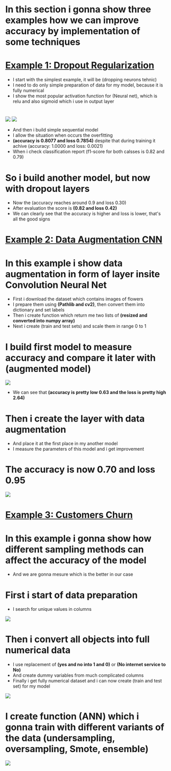 # In this section i gonna show three examples how we can improve accuracy by implementation of some techniques
# [Example 1: Dropout Regularization](https://github.com/JakubTabor/Data_augmentation_imbalance_data/blob/main/Dropout_Regularization.ipynb)
* I start with the simplest example, it will be (dropping neurons tehnic)
* I need to do only simple preparation of data for my model, because it is fully numerical
* I show the most popular activation function for (Neural net), which is relu and also sigmoid which i use in output layer
#
![](https://github.com/JakubTabor/Data_augmentation_imbalance_data/blob/main/Images/Relu.png)
![](https://github.com/JakubTabor/Data_augmentation_imbalance_data/blob/main/Images/Sigmoid.png)
* And then i build simple sequential model
* I allow the situation when occurs the overfitting
* **(accuracy is 0.8077 and loss 0.7854)** despite that during training it achive (accuracy: 1.0000 and loss: 0.0021)
* When i check classification report (f1-score for both calsses is 0.82 and 0.79)
# So i build another model, but now with dropout layers
* Now the (accuracy reaches around 0.9 and loss 0.30)
* After evaluation the score is **(0.82 and loss 0.42)**
* We can clearly see that the accuracy is higher and loss is lower, that's all the good signs

# [Example 2: Data Augmentation CNN](https://github.com/JakubTabor/Data_augmentation_imbalance_data/blob/main/Data_Augmentation_Overfitting__CNN.ipynb)
# In this example i show data augmentation in form of layer insite Convolution Neural Net
* First i download the dataset which contains images of flowers
* I prepare them using **(Pathlib and cv2)**, then convert them into dictionary and set labels
* Then i create function which return me two lists of **(resized and converted into numpy array)**
* Next i create (train and test sets) and scale them in range 0 to 1

# I build first model to measure accuracy and compare it later with (augmented model)
![](https://github.com/JakubTabor/Data_augmentation_imbalance_data/blob/main/Images/Model_before_augmentation.png)
* We can see that **(accuracy is pretty low 0.63 and the loss is pretty high 2.64)**

# Then i create the layer with data augmentation
* And place it at the first place in my another model
* I measure the parameters of this model and i get improvement
# The accuracy is now 0.70 and loss 0.95
![](https://github.com/JakubTabor/Data_augmentation_imbalance_data/blob/main/Images/Model_after_augmentation.png)

# [Example 3: Customers Churn](https://github.com/JakubTabor/Data_augmentation_imbalance_data/blob/main/imbalanced_dataset_customers_churn.ipynb)
# In this example i gonna show how different sampling methods can affect the accuracy of the model
* And we are gonna mesure which is the better in our case
# First i start of data preparation
* I search for unique values in columns 

![](https://github.com/JakubTabor/Data_augmentation_imbalance_data/blob/main/Images/unique_values_function.png)

 # Then i convert all objects into full numerical data 
 * I use replacement of **(yes and no into 1 and 0)** or **(No internet service to No)**
 * And create dummy variables from much complicated columns
 * Finally i get fully numerical dataset and i can now create (train and test set) for my model

![](https://github.com/JakubTabor/Data_augmentation_imbalance_data/blob/main/Images/data_types_numerical.png)

# I create function (ANN) which i gonna train with different variants of the data (undersampling, oversampling, Smote, ensemble)

![](https://github.com/JakubTabor/Data_augmentation_imbalance_data/blob/main/Images/ANN_model_function.png)
